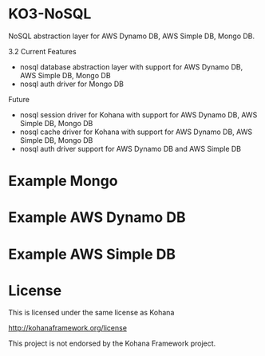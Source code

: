KO3-NoSQL
=========

NoSQL abstraction layer for AWS Dynamo DB, AWS Simple DB, Mongo DB.

3.2 Current Features
  - nosql database abstraction layer with support for AWS Dynamo DB, AWS Simple DB, Mongo DB
  - nosql auth driver for Mongo DB

Future
  - nosql session driver for Kohana with support for AWS Dynamo DB, AWS Simple DB, Mongo DB
  - nosql cache driver for Kohana with support for AWS Dynamo DB, AWS Simple DB, Mongo DB
  - nosql auth driver support for AWS Dynamo DB and AWS Simple DB


Example Mongo
=========



Example AWS Dynamo DB
=========



Example AWS Simple DB
=========



License
=========

This is licensed under the same license as Kohana

http://kohanaframework.org/license

This project is not endorsed by the Kohana Framework project.